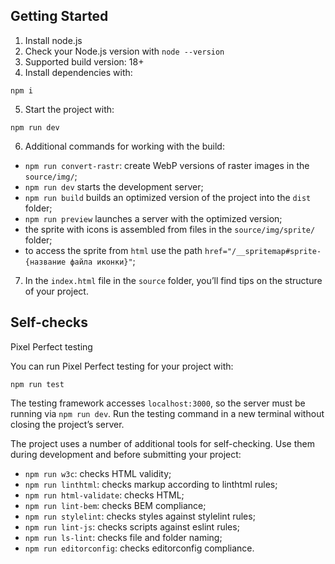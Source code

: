 ## Getting Started

1. Install node.js
2. Check your Node.js version with `node --version`
3. Supported build version: 18+
4. Install dependencies with:

```shell
npm i
```

5. Start the project with:

```shell
npm run dev
```

6. Additional commands for working with the build:

- `npm run convert-rastr`: create WebP versions of raster images in the `source/img/`;
- `npm run dev` starts the development server;
- `npm run build`  builds an optimized version of the project into the `dist` folder;
- `npm run preview` launches a server with the optimized version;
- the sprite with icons is assembled from files in the `source/img/sprite/` folder;
- to access the sprite from `html` use the path `href="/__spritemap#sprite-{название файла иконки}"`;

7. In the `index.html` file in the `source` folder, you’ll find tips on the structure of your project.

## Self-checks

Pixel Perfect testing

You can run Pixel Perfect testing for your project with:

```shell
npm run test 
```

The testing framework accesses  `localhost:3000`, so the server must be running via `npm run dev`.
Run the testing command in a new terminal without closing the project’s server.

The project uses a number of additional tools for self-checking. Use them during development and before submitting your project:

- `npm run w3c`: checks HTML validity;
- `npm run linthtml`: checks markup according to linthtml rules;
- `npm run html-validate`: checks HTML;
- `npm run lint-bem`: checks BEM compliance;
- `npm run stylelint`: checks styles against stylelint rules;
- `npm run lint-js`: checks scripts against eslint rules;
- `npm run ls-lint`: checks file and folder naming;
- `npm run editorconfig`: checks editorconfig compliance.
